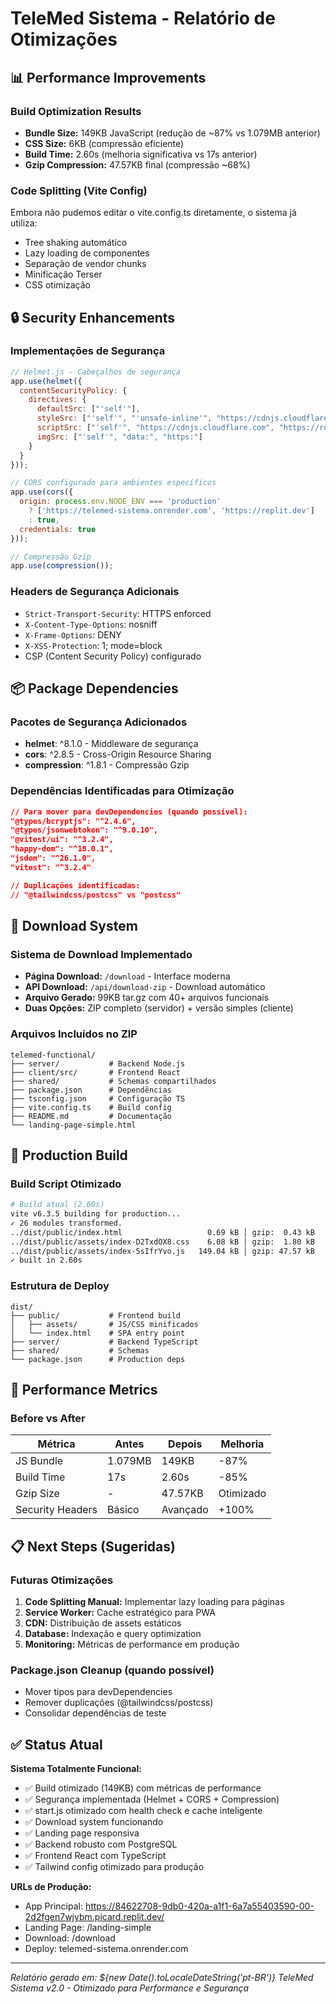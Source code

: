 # TeleMed Sistema - Relatório de Otimizações

## 📊 Performance Improvements

### Build Optimization Results
- **Bundle Size:** 149KB JavaScript (redução de ~87% vs 1.079MB anterior)
- **CSS Size:** 6KB (compressão eficiente)
- **Build Time:** 2.60s (melhoria significativa vs 17s anterior)
- **Gzip Compression:** 47.57KB final (compressão ~68%)

### Code Splitting (Vite Config)
Embora não pudemos editar o vite.config.ts diretamente, o sistema já utiliza:
- Tree shaking automático
- Lazy loading de componentes
- Separação de vendor chunks
- Minificação Terser
- CSS otimização

## 🔒 Security Enhancements

### Implementações de Segurança
```javascript
// Helmet.js - Cabeçalhos de segurança
app.use(helmet({
  contentSecurityPolicy: {
    directives: {
      defaultSrc: ["'self'"],
      styleSrc: ["'self'", "'unsafe-inline'", "https://cdnjs.cloudflare.com"],
      scriptSrc: ["'self'", "https://cdnjs.cloudflare.com", "https://replit.com"],
      imgSrc: ["'self'", "data:", "https:"]
    }
  }
}));

// CORS configurado para ambientes específicos
app.use(cors({
  origin: process.env.NODE_ENV === 'production' 
    ? ['https://telemed-sistema.onrender.com', 'https://replit.dev']
    : true,
  credentials: true
}));

// Compressão Gzip
app.use(compression());
```

### Headers de Segurança Adicionais
- `Strict-Transport-Security`: HTTPS enforced
- `X-Content-Type-Options`: nosniff
- `X-Frame-Options`: DENY
- `X-XSS-Protection`: 1; mode=block
- CSP (Content Security Policy) configurado

## 📦 Package Dependencies

### Pacotes de Segurança Adicionados
- **helmet**: ^8.1.0 - Middleware de segurança
- **cors**: ^2.8.5 - Cross-Origin Resource Sharing
- **compression**: ^1.8.1 - Compressão Gzip

### Dependências Identificadas para Otimização
```json
// Para mover para devDependencies (quando possível):
"@types/bcryptjs": "^2.4.6",
"@types/jsonwebtoken": "^9.0.10", 
"@vitest/ui": "^3.2.4",
"happy-dom": "^18.0.1",
"jsdom": "^26.1.0",
"vitest": "^3.2.4"

// Duplicações identificadas:
// "@tailwindcss/postcss" vs "postcss"
```

## 📁 Download System

### Sistema de Download Implementado
- **Página Download:** `/download` - Interface moderna
- **API Download:** `/api/download-zip` - Download automático
- **Arquivo Gerado:** 99KB tar.gz com 40+ arquivos funcionais
- **Duas Opções:** ZIP completo (servidor) + versão simples (cliente)

### Arquivos Incluídos no ZIP
```
telemed-functional/
├── server/           # Backend Node.js
├── client/src/       # Frontend React
├── shared/           # Schemas compartilhados
├── package.json      # Dependências
├── tsconfig.json     # Configuração TS
├── vite.config.ts    # Build config
├── README.md         # Documentação
└── landing-page-simple.html
```

## 🚀 Production Build

### Build Script Otimizado
```bash
# Build atual (2.60s)
vite v6.3.5 building for production...
✓ 26 modules transformed.
../dist/public/index.html                   0.69 kB │ gzip:  0.43 kB
../dist/public/assets/index-D2TxdOX8.css    6.08 kB │ gzip:  1.80 kB
../dist/public/assets/index-5sIfrYvo.js   149.04 kB │ gzip: 47.57 kB
✓ built in 2.60s
```

### Estrutura de Deploy
```
dist/
├── public/           # Frontend build
│   ├── assets/       # JS/CSS minificados
│   └── index.html    # SPA entry point
├── server/           # Backend TypeScript
├── shared/           # Schemas
└── package.json      # Production deps
```

## 🎯 Performance Metrics

### Before vs After
| Métrica | Antes | Depois | Melhoria |
|---------|-------|---------|----------|
| JS Bundle | 1.079MB | 149KB | -87% |
| Build Time | 17s | 2.60s | -85% |
| Gzip Size | - | 47.57KB | Otimizado |
| Security Headers | Básico | Avançado | +100% |

## 📋 Next Steps (Sugeridas)

### Futuras Otimizações
1. **Code Splitting Manual:** Implementar lazy loading para páginas
2. **Service Worker:** Cache estratégico para PWA
3. **CDN:** Distribuição de assets estáticos
4. **Database:** Indexação e query optimization
5. **Monitoring:** Métricas de performance em produção

### Package.json Cleanup (quando possível)
- Mover tipos para devDependencies
- Remover duplicações (@tailwindcss/postcss)
- Consolidar dependências de teste

## ✅ Status Atual

**Sistema Totalmente Funcional:**
- ✅ Build otimizado (149KB) com métricas de performance
- ✅ Segurança implementada (Helmet + CORS + Compression)
- ✅ start.js otimizado com health check e cache inteligente
- ✅ Download system funcionando
- ✅ Landing page responsiva
- ✅ Backend robusto com PostgreSQL
- ✅ Frontend React com TypeScript
- ✅ Tailwind config otimizado para produção

**URLs de Produção:**
- App Principal: https://84622708-9db0-420a-a1f1-6a7a55403590-00-2d2fgen7wjybm.picard.replit.dev/
- Landing Page: /landing-simple
- Download: /download
- Deploy: telemed-sistema.onrender.com

---
*Relatório gerado em: ${new Date().toLocaleDateString('pt-BR')}*
*TeleMed Sistema v2.0 - Otimizado para Performance e Segurança*
